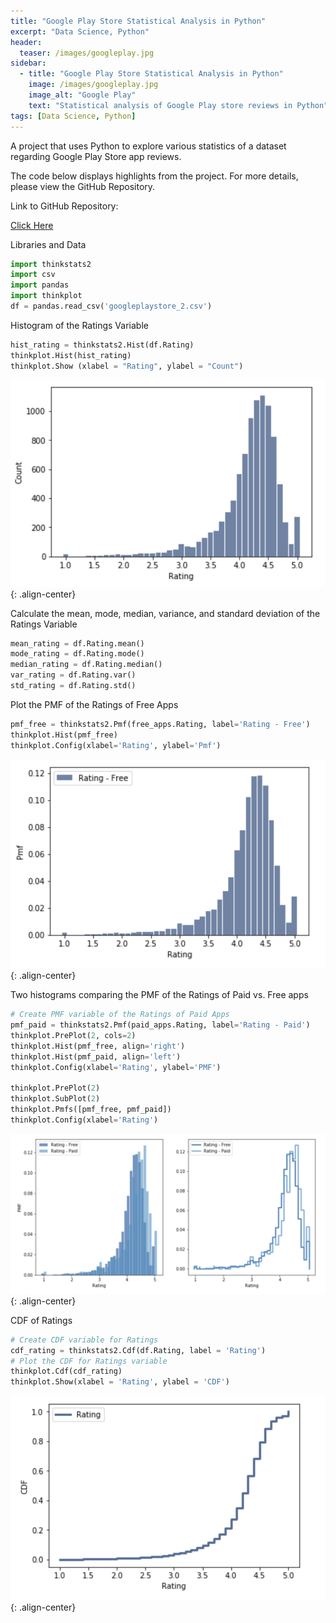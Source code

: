 ```yaml
---
title: "Google Play Store Statistical Analysis in Python"
excerpt: "Data Science, Python"
header:
  teaser: /images/googleplay.jpg
sidebar:
  - title: "Google Play Store Statistical Analysis in Python"
    image: /images/googleplay.jpg
    image_alt: "Google Play"
    text: "Statistical analysis of Google Play store reviews in Python"
tags: [Data Science, Python]
---
```

A project that uses Python to explore various statistics of a dataset regarding Google Play Store app reviews.

The code below displays highlights from the project. For more details, please view the GitHub Repository.

Link to GitHub Repository:

[Click Here](https://github.com/davidsuffolk/Google-Play-Store-Reviews-Statistical-Analysis)

Libraries and Data

```python
import thinkstats2
import csv
import pandas
import thinkplot
df = pandas.read_csv('googleplaystore_2.csv')
```

Histogram of the Ratings Variable

```python
hist_rating = thinkstats2.Hist(df.Rating)
thinkplot.Hist(hist_rating)
thinkplot.Show (xlabel = "Rating", ylabel = "Count")
```
![image-center](/images/ratings_hist.png){: .align-center}

Calculate the mean, mode, median, variance, and standard deviation of the Ratings Variable

```python
mean_rating = df.Rating.mean()
mode_rating = df.Rating.mode()
median_rating = df.Rating.median()
var_rating = df.Rating.var()
std_rating = df.Rating.std()
```

Plot the PMF of the Ratings of Free Apps

```python
pmf_free = thinkstats2.Pmf(free_apps.Rating, label='Rating - Free')
thinkplot.Hist(pmf_free)
thinkplot.Config(xlabel='Rating', ylabel='Pmf')
```
![image-center](/images/pmf_free.png){: .align-center}

Two histograms comparing the PMF of the Ratings of Paid vs. Free apps

```python
# Create PMF variable of the Ratings of Paid Apps
pmf_paid = thinkstats2.Pmf(paid_apps.Rating, label='Rating - Paid')
thinkplot.PrePlot(2, cols=2)
thinkplot.Hist(pmf_free, align='right')
thinkplot.Hist(pmf_paid, align='left')
thinkplot.Config(xlabel='Rating', ylabel='PMF')

thinkplot.PrePlot(2)
thinkplot.SubPlot(2)
thinkplot.Pmfs([pmf_free, pmf_paid])
thinkplot.Config(xlabel='Rating')
```
![image-center](/images/pmf_compare.png){: .align-center}

CDF of Ratings

```python
# Create CDF variable for Ratings
cdf_rating = thinkstats2.Cdf(df.Rating, label = 'Rating')
# Plot the CDF for Ratings variable
thinkplot.Cdf(cdf_rating)
thinkplot.Show(xlabel = 'Rating', ylabel = 'CDF')
```
![image-center](/images/cdf_01.png){: .align-center}
